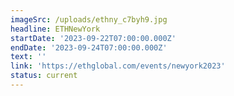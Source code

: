 ```yaml
---
imageSrc: /uploads/ethny_c7byh9.jpg
headline: ETHNewYork
startDate: '2023-09-22T07:00:00.000Z'
endDate: '2023-09-24T07:00:00.000Z'
text: ''
link: 'https://ethglobal.com/events/newyork2023'
status: current
---
```


